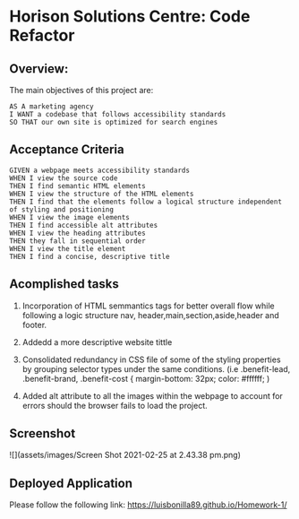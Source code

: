 # Horison Solutions Centre: Code Refactor

## Overview:

The main objectives of this project are:

```
AS A marketing agency
I WANT a codebase that follows accessibility standards
SO THAT our own site is optimized for search engines
```

## Acceptance Criteria

```
GIVEN a webpage meets accessibility standards
WHEN I view the source code
THEN I find semantic HTML elements
WHEN I view the structure of the HTML elements
THEN I find that the elements follow a logical structure independent of styling and positioning
WHEN I view the image elements
THEN I find accessible alt attributes
WHEN I view the heading attributes
THEN they fall in sequential order
WHEN I view the title element
THEN I find a concise, descriptive title
```
## Acomplished tasks

1. Incorporation of HTML semmantics tags for better overall flow while following a logic structure nav, header,main,section,aside,header and footer.

2. Addedd a more descriptive website tittle

3. Consolidated redundancy in CSS file of some of the styling properties by grouping selector types under the same conditions. (i.e .benefit-lead, .benefit-brand, .benefit-cost {
    margin-bottom: 32px;
    color: #ffffff; )

4. Added alt attribute to all the images within the webpage to account for errors should the browser fails to load the project.

## Screenshot
![](assets/images/Screen Shot 2021-02-25 at 2.43.38 pm.png)
## Deployed Application
Please follow the following link: https://luisbonilla89.github.io/Homework-1/

